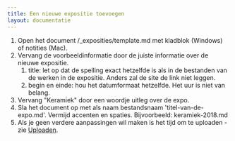 ```yaml
---
title: Een nieuwe expositie toevoegen
layout: documentatie
---
```


1. Open het document /_exposities/template.md met kladblok (Windows) of notities (Mac).
2. Vervang de voorbeeldinformatie door de juiste informatie over de nieuwe expositie.
   1. title: let op dat de spelling exact hetzelfde is als in de bestanden van de werken in de expositie. Anders zal de site de link niet leggen.
   2. begin en einde: hou het datumformaat hetzelfde. Het uur is niet van belang.
3. Vervang "Keramiek" door een woordje uitleg over de expo.
4. Sla het document op met als naam bestandsnaam 'titel-van-de-expo.md'. Vermijd accenten en spaties. Bijvoorbeeld: keramiek-2018.md
5. Als je geen verdere aanpassingen wil maken is het tijd om te uploaden - zie [Uploaden](/documentatie/uploaden.html).

